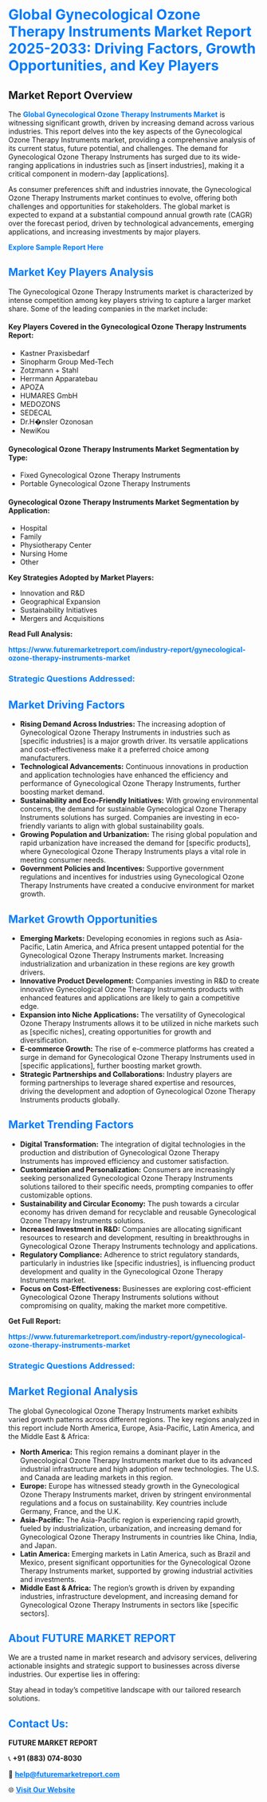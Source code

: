 <h1 style="color: #007BFF;">Global Gynecological Ozone Therapy Instruments Market Report 2025-2033: Driving Factors, Growth Opportunities, and Key Players</h1>

<section id="overview">
<h2>Market Report Overview</h2>
<p>The <a href="https://www.futuremarketreport.com/industry-report/gynecological-ozone-therapy-instruments-market" style="color: #007BFF; text-decoration: none;"><strong>Global Gynecological Ozone Therapy Instruments Market</strong></a> is witnessing significant growth, driven by increasing demand across various industries. This report delves into the key aspects of the Gynecological Ozone Therapy Instruments market, providing a comprehensive analysis of its current status, future potential, and challenges. The demand for Gynecological Ozone Therapy Instruments has surged due to its wide-ranging applications in industries such as [insert industries], making it a critical component in modern-day [applications].</p>
<p>As consumer preferences shift and industries innovate, the Gynecological Ozone Therapy Instruments market continues to evolve, offering both challenges and opportunities for stakeholders. The global market is expected to expand at a substantial compound annual growth rate (CAGR) over the forecast period, driven by technological advancements, emerging applications, and increasing investments by major players.</p>
</section>

<section id="overview">
<p><a href="https://www.futuremarketreport.com/request-sample/reportId=64409" style="color: #007BFF; text-decoration: none;"><strong>Explore Sample Report Here</strong></a></p>
</section>

<section id="key-players">
<h2 style="color: #007BFF;">Market Key Players Analysis</h2>
<p>The Gynecological Ozone Therapy Instruments market is characterized by intense competition among key players striving to capture a larger market share. Some of the leading companies in the market include:</p>
<h4>Key Players Covered in the Gynecological Ozone Therapy Instruments Report:</h4>
<ul><li>Kastner Praxisbedarf</li><li>Sinopharm Group Med-Tech</li><li>Zotzmann + Stahl</li><li>Herrmann Apparatebau</li><li>APOZA</li><li>HUMARES GmbH</li><li>MEDOZONS</li><li>SEDECAL</li><li>Dr.H�nsler Ozonosan</li><li>NewiKou</li></ul>
<h4>Gynecological Ozone Therapy Instruments Market Segmentation by Type:</h4>
<ul><li>Fixed Gynecological Ozone Therapy Instruments</li><li>Portable Gynecological Ozone Therapy Instruments</li></ul>

<h4>Gynecological Ozone Therapy Instruments Market Segmentation by Application:</h4>
<ul><li>Hospital</li><li>Family</li><li>Physiotherapy Center</li><li>Nursing Home</li><li>Other</li></ul>
<p><strong>Key Strategies Adopted by Market Players:</strong></p>
<ul>
<li>Innovation and R&D</li>
<li>Geographical Expansion</li>
<li>Sustainability Initiatives</li>
<li>Mergers and Acquisitions</li>
</ul>
</section>

<section>
<p><strong>Read Full Analysis: </strong></p><a href="https://www.futuremarketreport.com/industry-report/gynecological-ozone-therapy-instruments-market" style="color: #007BFF; text-decoration: none;"><strong>https://www.futuremarketreport.com/industry-report/gynecological-ozone-therapy-instruments-market</strong></a>
<h3 style="color: #007BFF;">Strategic Questions Addressed:</h3>
</section>

<section id="driving-factors">
<h2 style="color: #007BFF;">Market Driving Factors</h2>
<ul>
<li><strong>Rising Demand Across Industries:</strong> The increasing adoption of Gynecological Ozone Therapy Instruments in industries such as [specific industries] is a major growth driver. Its versatile applications and cost-effectiveness make it a preferred choice among manufacturers.</li>
<li><strong>Technological Advancements:</strong> Continuous innovations in production and application technologies have enhanced the efficiency and performance of Gynecological Ozone Therapy Instruments, further boosting market demand.</li>
<li><strong>Sustainability and Eco-Friendly Initiatives:</strong> With growing environmental concerns, the demand for sustainable Gynecological Ozone Therapy Instruments solutions has surged. Companies are investing in eco-friendly variants to align with global sustainability goals.</li>
<li><strong>Growing Population and Urbanization:</strong> The rising global population and rapid urbanization have increased the demand for [specific products], where Gynecological Ozone Therapy Instruments plays a vital role in meeting consumer needs.</li>
<li><strong>Government Policies and Incentives:</strong> Supportive government regulations and incentives for industries using Gynecological Ozone Therapy Instruments have created a conducive environment for market growth.</li>
</ul>
</section>

<section id="growth-opportunities">
<h2 style="color: #007BFF;">Market Growth Opportunities</h2>
<ul>
<li><strong>Emerging Markets:</strong> Developing economies in regions such as Asia-Pacific, Latin America, and Africa present untapped potential for the Gynecological Ozone Therapy Instruments market. Increasing industrialization and urbanization in these regions are key growth drivers.</li>
<li><strong>Innovative Product Development:</strong> Companies investing in R&D to create innovative Gynecological Ozone Therapy Instruments products with enhanced features and applications are likely to gain a competitive edge.</li>
<li><strong>Expansion into Niche Applications:</strong> The versatility of Gynecological Ozone Therapy Instruments allows it to be utilized in niche markets such as [specific niches], creating opportunities for growth and diversification.</li>
<li><strong>E-commerce Growth:</strong> The rise of e-commerce platforms has created a surge in demand for Gynecological Ozone Therapy Instruments used in [specific applications], further boosting market growth.</li>
<li><strong>Strategic Partnerships and Collaborations:</strong> Industry players are forming partnerships to leverage shared expertise and resources, driving the development and adoption of Gynecological Ozone Therapy Instruments products globally.</li>
</ul>
</section>

<section id="trending-factors">
<h2 style="color: #007BFF;">Market Trending Factors</h2>
<ul>
<li><strong>Digital Transformation:</strong> The integration of digital technologies in the production and distribution of Gynecological Ozone Therapy Instruments has improved efficiency and customer satisfaction.</li>
<li><strong>Customization and Personalization:</strong> Consumers are increasingly seeking personalized Gynecological Ozone Therapy Instruments solutions tailored to their specific needs, prompting companies to offer customizable options.</li>
<li><strong>Sustainability and Circular Economy:</strong> The push towards a circular economy has driven demand for recyclable and reusable Gynecological Ozone Therapy Instruments solutions.</li>
<li><strong>Increased Investment in R&D:</strong> Companies are allocating significant resources to research and development, resulting in breakthroughs in Gynecological Ozone Therapy Instruments technology and applications.</li>
<li><strong>Regulatory Compliance:</strong> Adherence to strict regulatory standards, particularly in industries like [specific industries], is influencing product development and quality in the Gynecological Ozone Therapy Instruments market.</li>
<li><strong>Focus on Cost-Effectiveness:</strong> Businesses are exploring cost-efficient Gynecological Ozone Therapy Instruments solutions without compromising on quality, making the market more competitive.</li>
</ul>
</section>

<section>
<p><strong>Get Full Report: </strong></p><a href="https://www.futuremarketreport.com/industry-report/gynecological-ozone-therapy-instruments-market" style="color: #007BFF; text-decoration: none;"><strong>https://www.futuremarketreport.com/industry-report/gynecological-ozone-therapy-instruments-market</strong></a>
<h3 style="color: #007BFF;">Strategic Questions Addressed:</h3>
</section>


<section id="regional-analysis">
<h2 style="color: #007BFF;">Market Regional Analysis</h2>
<p>The global Gynecological Ozone Therapy Instruments market exhibits varied growth patterns across different regions. The key regions analyzed in this report include North America, Europe, Asia-Pacific, Latin America, and the Middle East & Africa:</p>
<ul>
<li><strong>North America:</strong> This region remains a dominant player in the Gynecological Ozone Therapy Instruments market due to its advanced industrial infrastructure and high adoption of new technologies. The U.S. and Canada are leading markets in this region.</li>
<li><strong>Europe:</strong> Europe has witnessed steady growth in the Gynecological Ozone Therapy Instruments market, driven by stringent environmental regulations and a focus on sustainability. Key countries include Germany, France, and the U.K.</li>
<li><strong>Asia-Pacific:</strong> The Asia-Pacific region is experiencing rapid growth, fueled by industrialization, urbanization, and increasing demand for Gynecological Ozone Therapy Instruments in countries like China, India, and Japan.</li>
<li><strong>Latin America:</strong> Emerging markets in Latin America, such as Brazil and Mexico, present significant opportunities for the Gynecological Ozone Therapy Instruments market, supported by growing industrial activities and investments.</li>
<li><strong>Middle East & Africa:</strong> The region’s growth is driven by expanding industries, infrastructure development, and increasing demand for Gynecological Ozone Therapy Instruments in sectors like [specific sectors].</li>
</ul>
</section>

<footer>
<h2 style="color: #007BFF;">About FUTURE MARKET REPORT</h2>
<p>We are a trusted name in market research and advisory services, delivering actionable insights and strategic support to businesses across diverse industries. Our expertise lies in offering:</p>

<p>Stay ahead in today’s competitive landscape with our tailored research solutions.</p>

<h2 style="color: #007BFF;">Contact Us:</h2>
<p><strong>FUTURE MARKET REPORT</strong></p>
<p>📞 <strong>+91 (883) 074-8030</strong></p>
<p>📧 <strong><a href="mailto:help@futuremarketreport.com" style="color: #007BFF;">help@futuremarketreport.com</a></strong></p>
<p>🌐 <strong><a href="https://www.futuremarketreport.com/" style="color: #007BFF;">Visit Our Website</a></strong></p>
</footer>